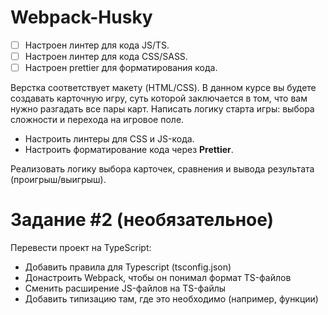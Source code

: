 # Webpack-Husky

- [ ]  Настроен линтер для кода JS/TS.
- [ ]  Настроен линтер для кода CSS/SASS.
- [ ]  Настроен prettier для форматирования кода.

Верстка соответствует макету (HTML/CSS).
В данном курсе вы будете создавать карточную игру, суть которой заключается в том, что вам нужно разгадать все пары карт.
Написать логику старта игры: выбора сложности и перехода на игровое поле.

- Настроить линтеры для CSS и JS-кода.
- Настроить форматирование кода через **Prettier**.

Реализовать логику выбора карточек, сравнения и вывода результата (проигрыш/выигрыш). 

# Задание #2 (необязательное)

Перевести проект на TypeScript: 

- Добавить правила для Typescript (tsconfig.json)
- Донастроить Webpack, чтобы он понимал формат TS-файлов
- Сменить расширение JS-файлов на TS-файлы
- Добавить типизацию там, где это необходимо (например, функции)
